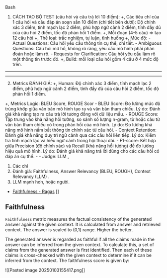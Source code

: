
Bash
1. CÁCH TẠO BỘ TEST (câu hỏi và câu trả lời 10 điểm):
+, Các tiêu chí của 1 câu hỏi và câu đáp án soạn sẵn 10 điểm (chi tiết bên dưới): Độ chính xác 3 điểm, tính mạch lạc 2 điểm, phù hợp ngữ cảnh 2 điểm, tính đầy đủ của câu hỏi 2 điểm, tốc độ phản hồi 1 điểm. 
+, Mỗi đoạn (4-5 câu) => tạo 12 câu hỏi 
    +, Thể loại: trắc nghiệm, tự luận, tình huống 
    +, Mức độ: 
        - Actual Questions: Câu hỏi yêu cầu thông tin cụ thể, chi tiết.
        - Ambiguous Questions: Câu hỏi mơ hồ, không rõ ràng, yêu cầu mô hình phải phán đoán hoặc làm rõ. 
        - Requests for Clarification: Câu hỏi yêu cầu làm rõ một thông tin trước đó. 
    +, Build: mỗi loại câu hỏi gồm 4 câu ở 4 mức độ trên. 
--------------------------------------------------------------------------
--------------------------------------------------------------------------
2. Metrics ĐÁNH GIÁ: 
+, Human: Độ chính xác 3 điểm, tính mạch lạc 2 điểm, phù hợp ngữ cảnh 2 điểm, tính đầy đủ của câu hỏi 2 điểm, tốc độ phản hồi 1 điểm. 

+, Metrics Logic: BLEU Score, ROUGE Scor
    - BLEU Score: Đo lường mức độ trùng khớp giữa văn bản mô hình tạo ra và văn bản tham chiếu. Lý do: Đánh giá khả năng tạo ra câu trả lời tương đồng với dữ liệu mẫu.
    - ROUGE Score: Tập trung vào khả năng hồi tưởng, so sánh số lượng n-gram, từ hoặc câu từ văn bản tham chiếu có trong phản hồi của mô hình. Lý do: Đo lường khả năng mô hình nắm bắt thông tin chính xác từ câu hỏi.
    - Context Retention: Đánh giá khả năng duy trì ngữ cảnh qua các câu hỏi liên tiếp. Lý do: Kiểm tra tính mạch lạc và hiểu ngữ cảnh trong hội thoại dài.
    - F1-score: Kết hợp giữa Precision (độ chính xác) và Recall (khả năng hồi tưởng) để đo lường hiệu quả mô hình. Lý do: Đánh giá khả năng trả lời đúng cho các câu hỏi có đáp án cụ thể.
	- 
	- Judge: LLM  , 


1. Các chỉ 
2. Đánh giá: Faithfulness, Answer Relevancy (BLEU, ROUGH), Context Relevancy (LLM) . 
3. LLM mạnh hơn, hoặc người. 


- [Faithfulness - Ragas](https://docs.ragas.io/en/latest/concepts/metrics/available_metrics/faithfulness/#faithfullness-with-hhem-21-open)   []
## Faithfulness

`Faithfulness` metric measures the factual consistency of the generated answer against the given context. It is calculated from answer and retrieved context. The answer is scaled to (0,1) range. Higher the better.

The generated answer is regarded as faithful if all the claims made in the answer can be inferred from the given context. To calculate this, a set of claims from the generated answer is first identified. Then each of these claims is cross-checked with the given context to determine if it can be inferred from the context. The faithfulness score is given by:


![[Pasted image 20250103155417.png]]